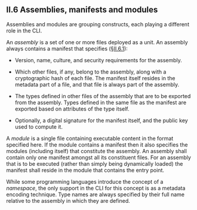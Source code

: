 ## II.6 Assemblies, manifests and modules

Assemblies and modules are grouping constructs, each playing a different role in the CLI.

An *assembly* is a set of one or more files deployed as a unit. An assembly always contains a manifest that specifies (§[II.6.1](ii.6.1-overview-of-modules-assemblies-and-files.md)):

 * Version, name, culture, and security requirements for the assembly.

 * Which other files, if any, belong to the assembly, along with a cryptographic hash of each file. The manifest itself resides in the metadata part of a file, and that file is always part of the assembly.

 * The types defined in other files of the assembly that are to be exported from the assembly. Types defined in the same file as the manifest are exported based on attributes of the type itself.

 * Optionally, a digital signature for the manifest itself, and the public key used to compute it.

A *module* is a single file containing executable content in the format specified here. If the module contains a manifest then it also specifies the modules (including itself) that constitute the assembly.  An assembly shall contain only one manifest amongst all its constituent files. For an assembly that is to be executed (rather than simply being dynamically loaded) the manifest shall reside in the module that contains the entry point.

While some programming languages introduce the concept of a _namespace_, the only support in the CLI for this concept is as a metadata encoding technique. Type names are always specified by their full name relative to the assembly in which they are defined.
